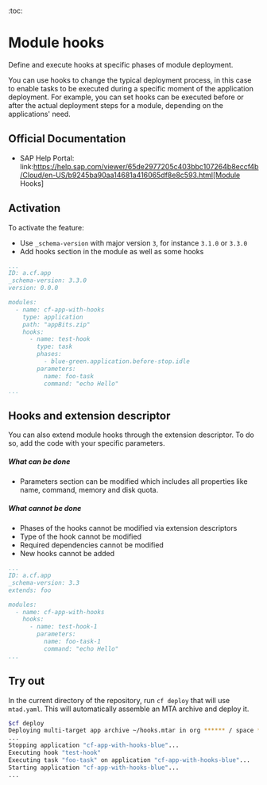 :toc:

# Module hooks

Define and execute hooks at specific phases of module deployment.

You can use hooks to change the typical deployment process, in this case to enable tasks to be executed during a specific moment of the application deployment. For example, you can set hooks can be executed before or after the actual deployment steps for a module, depending on the applications' need.

## Official Documentation
* SAP Help Portal: link:https://help.sap.com/viewer/65de2977205c403bbc107264b8eccf4b/Cloud/en-US/b9245ba90aa14681a416065df8e8c593.html[Module Hooks]

## Activation

To activate the feature:

- Use `_schema-version` with major version `3`, for instance `3.1.0` or `3.3.0` 
- Add hooks section in the module as well as some hooks

```yaml
...
ID: a.cf.app
_schema-version: 3.3.0
version: 0.0.0

modules:
  - name: cf-app-with-hooks
    type: application 
    path: "appBits.zip"
    hooks:
      - name: test-hook
        type: task
        phases:
          - blue-green.application.before-stop.idle
        parameters:
          name: foo-task
          command: "echo Hello"
...
```
## Hooks and extension descriptor
You can also extend module hooks through the extension descriptor. To do so, add the code with your specific parameters.
##### What can be done
- Parameters section can be modified which includes all properties like name, command, memory and disk quota.
##### What cannot be done
- Phases of the hooks cannot be modified via extension descriptors
- Type of the hook cannot be modified
- Required dependencies cannot be modified
- New hooks cannot be added
```yaml
...
ID: a.cf.app
_schema-version: 3.3
extends: foo

modules:
  - name: cf-app-with-hooks
    hooks:
      - name: test-hook-1
        parameters:
          name: foo-task-1
          command: "echo Hello"
...
```

## Try out

In the current directory of the repository, run `cf deploy` that will use `mtad.yaml`. This will automatically assemble an MTA archive and deploy it.
```bash
$cf deploy
Deploying multi-target app archive ~/hooks.mtar in org ****** / space ****** as ******...
...
Stopping application "cf-app-with-hooks-blue"...
Executing hook "test-hook"
Executing task "foo-task" on application "cf-app-with-hooks-blue"...
Starting application "cf-app-with-hooks-blue"...
...
```

